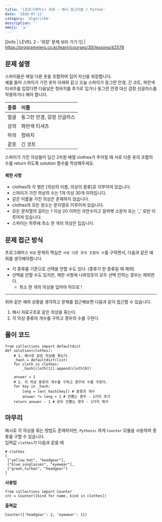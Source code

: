 ```yaml
---
title: '[프로그래머스] 위장 - 해시 알고리즘 / Python'
date: '2020-07-11'
category: 'algorithm'
description: ''
emoji: '🌫'
---
```


[[info | LEVEL 2 - '위장' 문제 보러 가기 !]]
| https://programmers.co.kr/learn/courses/30/lessons/42578

## 문제 설명
스파이들은 매일 다른 옷을 조합하여 입어 자신을 위장합니다.  
예를 들어 스파이가 가진 옷이 아래와 같고 오늘 스파이가 동그란 안경, 긴 코트, 파란색 티셔츠를 입었다면 다음날은 청바지를 추가로 입거나 동그란 안경 대신 검정 선글라스를 착용하거나 해야 합니다.

| 종류 | 이름 |
|:--| :------------|
| 얼굴	| 동그란 안경, 검정 선글라스 |
| 상의  |	파란색 티셔츠 |
| 하의  |	청바지 |
| 겉옷  |	긴 코트 |

스파이가 가진 의상들이 담긴 2차원 배열 clothes가 주어질 때 서로 다른 옷의 조합의 수를 return 하도록 solution 함수를 작성해주세요.

#### 제한 사항

- clothes의 각 행은 [의상의 이름, 의상의 종류]로 이루어져 있습니다.
- 스파이가 가진 의상의 수는 1개 이상 30개 이하입니다.
- 같은 이름을 가진 의상은 존재하지 않습니다.
- clothes의 모든 원소는 문자열로 이루어져 있습니다.
- 모든 문자열의 길이는 1 이상 20 이하인 자연수이고 알파벳 소문자 또는 '_' 로만 이루어져 있습니다.
- 스파이는 하루에 최소 한 개의 의상은 입습니다.

## 문제 접근 방식

프로그래머스 `위장` 문제의 핵심은 `서로 다른 옷의 조합의 수`를 구하면서, 다음과 같은 예외를 생각해야합니다.  

- 각 종류를 기준으로 선택을 안할 수도 있다. (종류가 한 종류일 때 제외)
- 선택을 안할 수도 있지만, 제한 사항에 나와있듯이 모두 선택 안하는 경우는 제외한다.
    - 최소 한 개의 의상을 입어야 하므로 !
    
----- 

위와 같은 예외 상황을 생각하고 문제를 접근해보면 다음과 같이 접근할 수 있습니다.

1. 해시 자료구조로 같은 의상을 묶는다.
2. 각 의상 종류의 개수를 구하고 경우의 수를 구한다.

## 풀이 코드

```python:title=Python
from collections import defaultdict
def solution(clothes):
    # 1. 해시로 같은 의상을 묶는다.
    _hash = defaultdict(list)
    for cloth in clothes:
        _hash[cloth[1]].append(cloth[0])
    
    answer = 1
    # 2. 각 의상 종류의 개수를 구하고 경우의 수를 구한다.
    for key in _hash:
        leng = len(_hash[key]) # 종류의 개수
        answer *= leng + 1 # 안뽑는 경우 - 1가지 추가
    return answer - 1 # 모두 안뽑는 경우 - 1가지 제거
```

## 마무리

해시로 각 의상을 묶는 방법도 존재하지만, `Pythonic` 하게 `Counter` 모듈을 사용하여 종류를 구할 수 있습니다.  
입력값 `clothes`가 다음과 같을 때

```python:title=Python
# clothes
[
 ["yellow_hat", "headgear"],
 ["blue_sunglasses", "eyewear"],
 ["green_turban", "headgear"]
]
```

**사용법**

```python:title=Python
from collections import Counter
cnt = Counter([kind for name, kind in clothes])
```

**출력값**

```bash:title=Bash
Counter({'headgear': 2, 'eyewear': 1})
```